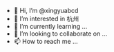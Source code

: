 - 👋 Hi, I’m @xingyuabcd
- 👀 I’m interested in 杭州
- 🌱 I’m currently learning ...
- 💞️ I’m looking to collaborate on ...
- 📫 How to reach me ...

<!---
xingyuabcd/xingyuabcd is a ✨ special ✨ repository because its `README.md` (this file) appears on your GitHub profile.
You can click the Preview link to take a look at your changes.
--->
